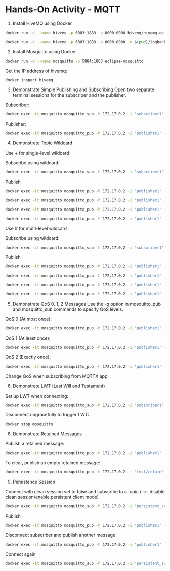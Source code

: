 # Hands-On Activity - MQTT 
1. Install HiveMQ using Docker

```bash
docker run -d --name hivemq -p 6883:1883 -p 8000:8000 hivemq/hivemq-ce

docker run -d --name hivemq -p 6883:1883 -p 8000:8000 -v $(pwd)/logback.xml:/opt/hivemq/conf/logback.xml hivemq/hivemq-ce
```

2. Install Mosquitto using Docker

```bash
docker run -d --name mosquitto -p 5884:1883 eclipse-mosquitto
```

Get the IP address of hivemq:
```bash
docker inspect hivemq
```

3. Demonstrate Simple Publishing and Subscribing
Open two separate terminal sessions for the subscriber and the publisher.

Subscriber:
```bash
docker exec -it mosquitto mosquitto_sub -h 172.17.0.2 -i 'subscriber1' -t 'plant_1/line_2/motor_1/temperature'
```

Publisher:
```bash
docker exec -it mosquitto mosquitto_pub -h 172.17.0.2 -i 'publisher1' -t 'plant_1/line_2/motor_1/temperature' -m '35 deg.C'
```

4. Demonstrate Topic Wildcard

Use + for single-level wildcard

Subscribe using wildcard:
```bash
docker exec -it mosquitto mosquitto_sub -h 172.17.0.2 -i 'subscriber1' -t 'plant_1/line_2/+/temperature'
```

Publish 
```bash
docker exec -it mosquitto mosquitto_pub -h 172.17.0.2 -i 'publisher1' -t 'plant_1/line_2/motor_3/temperature'  -m '35 deg.C'

docker exec -it mosquitto mosquitto_pub -h 172.17.0.2 -i 'publisher1' -t 'plant_1/line_2/motor_4/temperature'  -m '49.12 deg.C'

docker exec -it mosquitto mosquitto_pub -h 172.17.0.2 -i 'publisher1' -t 'plant_1/line_3/motor_4/temperature'  -m '18.12 deg.C'

docker exec -it mosquitto mosquitto_pub -h 172.17.0.2 -i 'publisher1' -t 'plant_1/line_2/motor_4/run_time'  -m '0 min'
```

Use # for multi-level wildcard

Subscribe using wildcard:
```bash
docker exec -it mosquitto mosquitto_sub -h 172.17.0.2 -i 'subscriber1' -t 'plant_1/line_2/#'
```

Publish 
```bash
docker exec -it mosquitto mosquitto_pub -h 172.17.0.2 -i 'publisher1' -t 'plant_1/line_2/motor_3/temperature'  -m '35 deg.C'

docker exec -it mosquitto mosquitto_pub -h 172.17.0.2 -i 'publisher1' -t 'plant_1/line_2/motor_4/temperature'  -m '49.12 deg.C'

docker exec -it mosquitto mosquitto_pub -h 172.17.0.2 -i 'publisher1' -t 'plant_1/line_3/motor_4/temperature'  -m '18.12 deg.C'

docker exec -it mosquitto mosquitto_pub -h 172.17.0.2 -i 'publisher1' -t 'plant_1/line_3/motor_4/run_time'  -m '0 min'
```

5. Demonstrate QoS 0, 1, 2 Messages
Use the -q option in mosquitto_pub and mosquitto_sub commands to specify QoS levels.

QoS 0 (At most once):
```bash
docker exec -it mosquitto mosquitto_pub -h 172.17.0.2 -i 'publisher1' -t 'plant_1/line_2/motor_1/temperature' -m 'QoS 0 message' -q 0
```

QoS 1 (At least once):
```bash
docker exec -it mosquitto mosquitto_pub -h 172.17.0.2 -i 'publisher1' -t 'plant_1/line_2/motor_1/temperature' -m 'QoS 1 message' -q 1
```

QoS 2 (Exactly once):
```bash
docker exec -it mosquitto mosquitto_pub -h 172.17.0.2 -i 'publisher1' -t 'plant_1/line_2/motor_1/temperature' -m 'QoS 2 message' -q 2
```

Change QoS when subscribing from MQTTX app.

6. Demonstrate LWT (Last Will and Testament)

Set up LWT when connecting:
```bash
docker exec -it mosquitto mosquitto_sub -h 172.17.0.2 -i 'subscriber1' -t 'test/lwt' --will-topic 'test/lwt' --will-payload 'Disconnected' --will-qos 2
```


Disconnect ungracefully to trigger LWT:
```bash
docker stop mosquitto
```

8. Demonstrate Retained Messages

Publish a retained message:
```bash
docker exec -it mosquitto mosquitto_pub -h 172.17.0.2 -i 'publisher1' -t 'test/retain' -m 'Retained Message' -r
```
To clear, publish an empty retained message:

```bash
docker exec -it mosquitto mosquitto_pub -h 172.17.0.2 -t 'test/retain' -n -r
```

9. Persistence Session

Connect with clean session set to false and subscribe to a topic (-c : disable clean session/enable persistent client mode)
```bash
docker exec -it mosquitto mosquitto_sub -h 172.17.0.2 -i 'persistent_subscriber' -t 'test/persist' -c -q 2
```

Publish
```bash
docker exec -it mosquitto mosquitto_pub -h 172.17.0.2 -i 'publisher1' -t 'test/persist' -m 'A new message' -c -q 2
```

Disconnect subscriber and publish another message
```bash
docker exec -it mosquitto mosquitto_pub -h 172.17.0.2 -i 'publisher1' -t 'test/persist' -m 'A new message' -c -q 2
```

Connect again
```bash
docker exec -it mosquitto mosquitto_sub -h 172.17.0.2 -i 'persistent_subscriber' -t 'test/persist' -c -q 2
```




